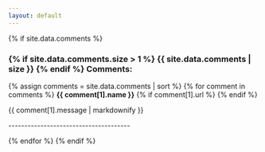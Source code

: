 ```yaml
---
layout: default
---
```

<div markdown="0">
<!-- Comments -->
{% if site.data.comments %}
    <h3>
    {% if site.data.comments.size > 1 %}
      {{ site.data.comments | size }}
    {% endif %}
    Comments:
    </h3>
  {% assign comments = site.data.comments | sort %}
    {% for comment in comments %}
      <label>
        <strong>{{ comment[1].name }}</strong>
        {% if comment[1].url %}
          </a>
        {% endif %}
      </label>
      <p>{{ comment[1].message | markdownify }}</p>
      <p>--------------------------------------</p>
  {% endfor %}
{% endif %}
</div>
